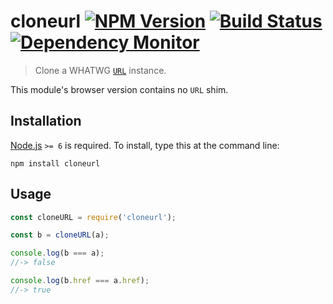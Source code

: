 # cloneurl [![NPM Version][npm-image]][npm-url] [![Build Status][travis-image]][travis-url] [![Dependency Monitor][greenkeeper-image]][greenkeeper-url]

> Clone a WHATWG [`URL`](https://developer.mozilla.org/en/docs/Web/API/URL) instance.


This module's browser version contains no `URL` shim.


## Installation

[Node.js](http://nodejs.org/) `>= 6` is required. To install, type this at the command line:
```shell
npm install cloneurl
```


## Usage

```js
const cloneURL = require('cloneurl');

const b = cloneURL(a);

console.log(b === a);
//-> false

console.log(b.href === a.href);
//-> true
```


[npm-image]: https://img.shields.io/npm/v/cloneurl.svg
[npm-url]: https://npmjs.com/package/cloneurl
[travis-image]: https://img.shields.io/travis/stevenvachon/cloneurl.svg
[travis-url]: https://travis-ci.org/stevenvachon/cloneurl
[greenkeeper-image]: https://badges.greenkeeper.io/stevenvachon/cloneurl.svg
[greenkeeper-url]: https://greenkeeper.io/

